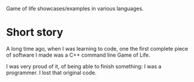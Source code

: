 Game of life showcases/examples in various languages.

# Short story
A long time ago, when I was learning to code, one the first complete piece of software I made was a C++ command line Game of Life. 

I was very proud of it, of being able to finish something: I was a programmer. I lost that original code.

